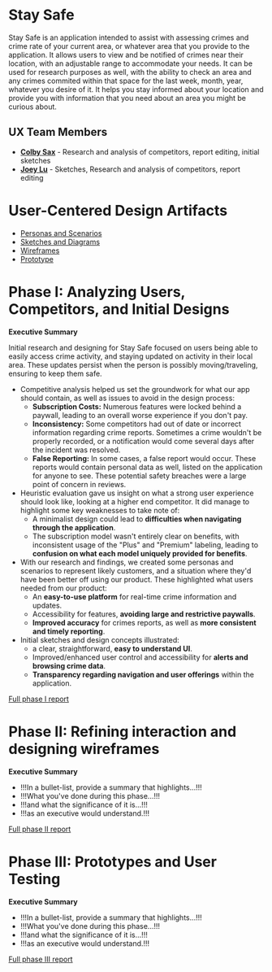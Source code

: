 # Stay Safe

Stay Safe is an application intended to assist with assessing crimes and crime rate of your current area, or whatever area that you provide to the application. It allows users to view and be notified of crimes near their location, with an adjustable range to accommodate your needs. It can be used for research purposes as well, with the ability to check an area and any crimes commited within that space for the last week, month, year, whatever you desire of it. It helps you stay informed about your location and provide you with information that you need about an area you might be curious about.

## UX Team Members

* **[Colby Sax](https://usabilityengineering.github.io/ux-journal-ChicoCJSax/)** - Research and analysis of competitors, report editing, initial sketches
* **[Joey Lu](https://usabilityengineering.github.io/ux-journal-thejoeyluu/)** - Sketches, Research and analysis of competitors, report editing

# User-Centered Design Artifacts
 
* [Personas and Scenarios](personas/)
* [Sketches and Diagrams](sketches/)
* [Wireframes](wireframes/)
* [Prototype](#)

# Phase I: Analyzing Users, Competitors, and Initial Designs

**Executive Summary**

Initial research and designing for Stay Safe focused on users being able to easily access crime activity, and staying updated on activity in their local area. These updates persist when the person is possibly moving/traveling, ensuring to keep them safe.

- Competitive analysis helped us set the groundwork for what our app should contain, as well as issues to avoid in the design process:
  - **Subscription Costs:** Numerous features were locked behind a paywall, leading to an overall worse experience if you don't pay.
  - **Inconsistency:** Some competitors had out of date or incorrect information regarding crime reports. Sometimes a crime wouldn't be properly recorded, or a notification would come several days after the incident was resolved.
  - **False Reporting:** In some cases, a false report would occur. These reports would contain personal data as well, listed on the application for anyone to see. These potential safety breaches were a large point of concern in reviews.
- Heuristic evaluation gave us insight on what a strong user experience should look like, looking at a higher end competitor. It did manage to highlight some key weaknesses to take note of:
  - A minimalist design could lead to **difficulties when navigating through the application**.
  - The subscription model wasn't entirely clear on benefits, with inconsistent usage of the "Plus" and "Premium" labeling, leading to **confusion on what each model uniquely provided for benefits**.
- With our research and findings, we created some personas and scenarios to represent likely customers, and a situation where they'd have been better off using our product. These highlighted what users needed from our product:
  - An **easy-to-use platform** for real-time crime information and updates.
  - Accessibility for features, **avoiding large and restrictive paywalls**.
  - **Improved accuracy** for crimes reports, as well as **more consistent and timely reporting**.
- Initial sketches and design concepts illustrated:
  - a clear, straightforward, **easy to understand UI**.
  - Improved/enhanced user control and accessibility for **alerts and browsing crime data**.
  - **Transparency regarding navigation and user offerings** within the application.


[Full phase I report](phaseI/)

# Phase II: Refining interaction and designing wireframes

**Executive Summary**

* !!!In a bullet-list, provide a summary that highlights...!!!
* !!!What you've done during this phase...!!!
* !!!and what the significance of it is...!!!
* !!!as an executive would understand.!!!

[Full phase II report](phaseII/)

# Phase III: Prototypes and User Testing

**Executive Summary**

* !!!In a bullet-list, provide a summary that highlights...!!!
* !!!What you've done during this phase...!!!
* !!!and what the significance of it is...!!!
* !!!as an executive would understand.!!!

[Full phase III report](phaseIII/)
